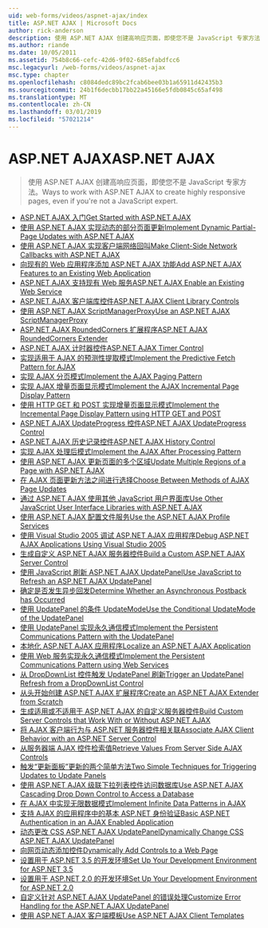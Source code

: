 ```yaml
---
uid: web-forms/videos/aspnet-ajax/index
title: ASP.NET AJAX | Microsoft Docs
author: rick-anderson
description: 使用 ASP.NET AJAX 创建高响应页面，即使您不是 JavaScript 专家方法。
ms.author: riande
ms.date: 10/05/2011
ms.assetid: 754b8c66-cefc-42d6-9f02-685efabdfcc6
msc.legacyurl: /web-forms/videos/aspnet-ajax
msc.type: chapter
ms.openlocfilehash: c8084dedc89bc2fcab6bee03b1a65911d42435b3
ms.sourcegitcommit: 24b1f6decbb17bb22a45166e5fdb0845c65af498
ms.translationtype: MT
ms.contentlocale: zh-CN
ms.lasthandoff: 03/01/2019
ms.locfileid: "57021214"
---
```

<a name="aspnet-ajax"></a><span data-ttu-id="638c1-103">ASP.NET AJAX</span><span class="sxs-lookup"><span data-stu-id="638c1-103">ASP.NET AJAX</span></span>
====================
> <span data-ttu-id="638c1-104">使用 ASP.NET AJAX 创建高响应页面，即使您不是 JavaScript 专家方法。</span><span class="sxs-lookup"><span data-stu-id="638c1-104">Ways to work with ASP.NET AJAX to create highly responsive pages, even if you're not a JavaScript expert.</span></span>


- [<span data-ttu-id="638c1-105">ASP.NET AJAX 入门</span><span class="sxs-lookup"><span data-stu-id="638c1-105">Get Started with ASP.NET AJAX</span></span>](how-do-i-get-started-with-aspnet-ajax.md)
- [<span data-ttu-id="638c1-106">使用 ASP.NET AJAX 实现动态的部分页面更新</span><span class="sxs-lookup"><span data-stu-id="638c1-106">Implement Dynamic Partial-Page Updates with ASP.NET AJAX</span></span>](how-do-i-implement-dynamic-partial-page-updates-with-aspnet-ajax.md)
- [<span data-ttu-id="638c1-107">使用 ASP.NET AJAX 实现客户端网络回叫</span><span class="sxs-lookup"><span data-stu-id="638c1-107">Make Client-Side Network Callbacks with ASP.NET AJAX</span></span>](how-do-i-make-client-side-network-callbacks-with-aspnet-ajax.md)
- [<span data-ttu-id="638c1-108">向现有的 Web 应用程序添加 ASP.NET AJAX 功能</span><span class="sxs-lookup"><span data-stu-id="638c1-108">Add ASP.NET AJAX Features to an Existing Web Application</span></span>](how-do-i-add-aspnet-ajax-features-to-an-existing-web-application.md)
- [<span data-ttu-id="638c1-109">ASP.NET AJAX 支持现有 Web 服务</span><span class="sxs-lookup"><span data-stu-id="638c1-109">ASP.NET AJAX Enable an Existing Web Service</span></span>](how-do-i-aspnet-ajax-enable-an-existing-web-service.md)
- [<span data-ttu-id="638c1-110">ASP.NET AJAX 客户端库控件</span><span class="sxs-lookup"><span data-stu-id="638c1-110">ASP.NET AJAX Client Library Controls</span></span>](how-do-i-use-the-aspnet-ajax-client-library-controls.md)
- [<span data-ttu-id="638c1-111">使用 ASP.NET AJAX ScriptManagerProxy</span><span class="sxs-lookup"><span data-stu-id="638c1-111">Use an ASP.NET AJAX ScriptManagerProxy</span></span>](how-do-i-use-an-aspnet-ajax-scriptmanagerproxy.md)
- [<span data-ttu-id="638c1-112">ASP.NET AJAX RoundedCorners 扩展程序</span><span class="sxs-lookup"><span data-stu-id="638c1-112">ASP.NET AJAX RoundedCorners Extender</span></span>](how-do-i-use-the-aspnet-ajax-roundedcorners-extender.md)
- [<span data-ttu-id="638c1-113">ASP.NET AJAX 计时器控件</span><span class="sxs-lookup"><span data-stu-id="638c1-113">ASP.NET AJAX Timer Control</span></span>](how-do-i-use-the-aspnet-ajax-timer-control.md)
- [<span data-ttu-id="638c1-114">实现适用于 AJAX 的预测性提取模式</span><span class="sxs-lookup"><span data-stu-id="638c1-114">Implement the Predictive Fetch Pattern for AJAX</span></span>](how-do-i-implement-the-predictive-fetch-pattern-for-ajax.md)
- [<span data-ttu-id="638c1-115">实现 AJAX 分页模式</span><span class="sxs-lookup"><span data-stu-id="638c1-115">Implement the AJAX Paging Pattern</span></span>](how-do-i-implement-the-ajax-paging-pattern.md)
- [<span data-ttu-id="638c1-116">实现 AJAX 增量页面显示模式</span><span class="sxs-lookup"><span data-stu-id="638c1-116">Implement the AJAX Incremental Page Display Pattern</span></span>](how-do-i-implement-the-ajax-incremental-page-display-pattern.md)
- [<span data-ttu-id="638c1-117">使用 HTTP GET 和 POST 实现增量页面显示模式</span><span class="sxs-lookup"><span data-stu-id="638c1-117">Implement the Incremental Page Display Pattern using HTTP GET and POST</span></span>](how-do-i-implement-the-incremental-page-display-pattern-using-http-get-and-post.md)
- [<span data-ttu-id="638c1-118">ASP.NET AJAX UpdateProgress 控件</span><span class="sxs-lookup"><span data-stu-id="638c1-118">ASP.NET AJAX UpdateProgress Control</span></span>](how-do-i-use-the-aspnet-ajax-updateprogress-control.md)
- [<span data-ttu-id="638c1-119">ASP.NET AJAX 历史记录控件</span><span class="sxs-lookup"><span data-stu-id="638c1-119">ASP.NET AJAX History Control</span></span>](how-do-i-use-the-aspnet-ajax-history-control.md)
- [<span data-ttu-id="638c1-120">实现 AJAX 处理后模式</span><span class="sxs-lookup"><span data-stu-id="638c1-120">Implement the AJAX After Processing Pattern</span></span>](how-do-i-implement-the-ajax-after-processing-pattern.md)
- [<span data-ttu-id="638c1-121">使用 ASP.NET AJAX 更新页面的多个区域</span><span class="sxs-lookup"><span data-stu-id="638c1-121">Update Multiple Regions of a Page with ASP.NET AJAX</span></span>](how-do-i-update-multiple-regions-of-a-page-with-aspnet-ajax.md)
- [<span data-ttu-id="638c1-122">在 AJAX 页面更新方法之间进行选择</span><span class="sxs-lookup"><span data-stu-id="638c1-122">Choose Between Methods of AJAX Page Updates</span></span>](how-do-i-choose-between-methods-of-ajax-page-updates.md)
- [<span data-ttu-id="638c1-123">通过 ASP.NET AJAX 使用其他 JavaScript 用户界面库</span><span class="sxs-lookup"><span data-stu-id="638c1-123">Use Other JavaScript User Interface Libraries with ASP.NET AJAX</span></span>](how-do-i-use-other-javascript-user-interface-libraries-with-aspnet-ajax.md)
- [<span data-ttu-id="638c1-124">使用 ASP.NET AJAX 配置文件服务</span><span class="sxs-lookup"><span data-stu-id="638c1-124">Use the ASP.NET AJAX Profile Services</span></span>](how-do-i-use-the-aspnet-ajax-profile-services.md)
- [<span data-ttu-id="638c1-125">使用 Visual Studio 2005 调试 ASP.NET AJAX 应用程序</span><span class="sxs-lookup"><span data-stu-id="638c1-125">Debug ASP.NET AJAX Applications Using Visual Studio 2005</span></span>](how-do-i-debug-aspnet-ajax-applications-using-visual-studio-2005.md)
- [<span data-ttu-id="638c1-126">生成自定义 ASP.NET AJAX 服务器控件</span><span class="sxs-lookup"><span data-stu-id="638c1-126">Build a Custom ASP.NET AJAX Server Control</span></span>](how-do-i-build-a-custom-aspnet-ajax-server-control.md)
- [<span data-ttu-id="638c1-127">使用 JavaScript 刷新 ASP.NET AJAX UpdatePanel</span><span class="sxs-lookup"><span data-stu-id="638c1-127">Use JavaScript to Refresh an ASP.NET AJAX UpdatePanel</span></span>](how-do-i-use-javascript-to-refresh-an-aspnet-ajax-updatepanel.md)
- [<span data-ttu-id="638c1-128">确定是否发生异步回发</span><span class="sxs-lookup"><span data-stu-id="638c1-128">Determine Whether an Asynchronous Postback has Occurred</span></span>](how-do-i-determine-whether-an-asynchronous-postback-has-occurred.md)
- [<span data-ttu-id="638c1-129">使用 UpdatePanel 的条件 UpdateMode</span><span class="sxs-lookup"><span data-stu-id="638c1-129">Use the Conditional UpdateMode of the UpdatePanel</span></span>](how-do-i-use-the-conditional-updatemode-of-the-updatepanel.md)
- [<span data-ttu-id="638c1-130">使用 UpdatePanel 实现永久通信模式</span><span class="sxs-lookup"><span data-stu-id="638c1-130">Implement the Persistent Communications Pattern with the UpdatePanel</span></span>](how-do-i-implement-the-persistent-communications-pattern-with-the-updatepanel.md)
- [<span data-ttu-id="638c1-131">本地化 ASP.NET AJAX 应用程序</span><span class="sxs-lookup"><span data-stu-id="638c1-131">Localize an ASP.NET AJAX Application</span></span>](how-do-i-localize-an-aspnet-ajax-application.md)
- [<span data-ttu-id="638c1-132">使用 Web 服务实现永久通信模式</span><span class="sxs-lookup"><span data-stu-id="638c1-132">Implement the Persistent Communications Pattern using Web Services</span></span>](how-do-i-implement-the-persistent-communications-pattern-using-web-services.md)
- [<span data-ttu-id="638c1-133">从 DropDownList 控件触发 UpdatePanel 刷新</span><span class="sxs-lookup"><span data-stu-id="638c1-133">Trigger an UpdatePanel Refresh from a DropDownList Control</span></span>](how-do-i-trigger-an-updatepanel-refresh-from-a-dropdownlist-control.md)
- [<span data-ttu-id="638c1-134">从头开始创建 ASP.NET AJAX 扩展程序</span><span class="sxs-lookup"><span data-stu-id="638c1-134">Create an ASP.NET AJAX Extender from Scratch</span></span>](how-do-i-create-an-aspnet-ajax-extender-from-scratch.md)
- [<span data-ttu-id="638c1-135">生成适用或不适用于 ASP.NET AJAX 的自定义服务器控件</span><span class="sxs-lookup"><span data-stu-id="638c1-135">Build Custom Server Controls that Work With or Without ASP.NET AJAX</span></span>](how-do-i-build-custom-server-controls-that-work-with-or-without-aspnet-ajax.md)
- [<span data-ttu-id="638c1-136">将 AJAX 客户端行为与 ASP.NET 服务器控件相关联</span><span class="sxs-lookup"><span data-stu-id="638c1-136">Associate AJAX Client Behavior with an ASP.NET Server Control</span></span>](how-do-i-associate-ajax-client-behavior-with-an-aspnet-server-control.md)
- [<span data-ttu-id="638c1-137">从服务器端 AJAX 控件检索值</span><span class="sxs-lookup"><span data-stu-id="638c1-137">Retrieve Values From Server Side AJAX Controls</span></span>](how-do-i-retrieve-values-from-server-side-ajax-controls.md)
- [<span data-ttu-id="638c1-138">触发“更新面板”更新的两个简单方法</span><span class="sxs-lookup"><span data-stu-id="638c1-138">Two Simple Techniques for Triggering Updates to Update Panels</span></span>](two-simple-techniques-for-triggering-updates-to-update-panels.md)
- [<span data-ttu-id="638c1-139">使用 ASP.NET AJAX 级联下拉列表控件访问数据库</span><span class="sxs-lookup"><span data-stu-id="638c1-139">Use ASP.NET AJAX Cascading Drop Down Control to Access a Database</span></span>](use-aspnet-ajax-cascading-drop-down-control-to-access-a-database.md)
- [<span data-ttu-id="638c1-140">在 AJAX 中实现无限数据模式</span><span class="sxs-lookup"><span data-stu-id="638c1-140">Implement Infinite Data Patterns in AJAX</span></span>](implement-infinite-data-patterns-in-ajax.md)
- [<span data-ttu-id="638c1-141">支持 AJAX 的应用程序中的基本 ASP.NET 身份验证</span><span class="sxs-lookup"><span data-stu-id="638c1-141">Basic ASP.NET Authentication in an AJAX Enabled Application</span></span>](basic-aspnet-authentication-in-an-ajax-enabled-application.md)
- [<span data-ttu-id="638c1-142">动态更改 CSS ASP.NET AJAX UpdatePanel</span><span class="sxs-lookup"><span data-stu-id="638c1-142">Dynamically Change CSS ASP.NET AJAX UpdatePanel</span></span>](how-to-dynamically-change-css-using-the-aspnet-ajax-updatepanel.md)
- [<span data-ttu-id="638c1-143">向网页动态添加控件</span><span class="sxs-lookup"><span data-stu-id="638c1-143">Dynamically Add Controls to a Web Page</span></span>](how-to-dynamically-add-controls-to-a-web-page.md)
- [<span data-ttu-id="638c1-144">设置用于 ASP.NET 3.5 的开发环境</span><span class="sxs-lookup"><span data-stu-id="638c1-144">Set Up Your Development Environment for ASP.NET 3.5</span></span>](set-up-your-development-environment-for-aspnet-35.md)
- [<span data-ttu-id="638c1-145">设置用于 ASP.NET 2.0 的开发环境</span><span class="sxs-lookup"><span data-stu-id="638c1-145">Set Up Your Development Environment for ASP.NET 2.0</span></span>](set-up-your-development-environment-for-aspnet-20.md)
- [<span data-ttu-id="638c1-146">自定义针对 ASP.NET AJAX UpdatePanel 的错误处理</span><span class="sxs-lookup"><span data-stu-id="638c1-146">Customize Error Handling for the ASP.NET AJAX UpdatePanel</span></span>](how-do-i-customize-error-handling-for-the-aspnet-ajax-updatepanel.md)
- [<span data-ttu-id="638c1-147">使用 ASP.NET AJAX 客户端模板</span><span class="sxs-lookup"><span data-stu-id="638c1-147">Use ASP.NET AJAX Client Templates</span></span>](how-do-i-use-aspnet-ajax-client-templates.md)
